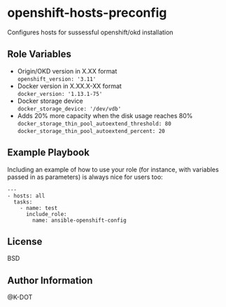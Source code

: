openshift-hosts-preconfig
=========

Configures hosts for sussessful openshift/okd installation

Role Variables
--------------
 * Origin/OKD version in X.XX format  
 `openshift_version: '3.11'`  
 * Docker version in X.XX.X-XX format  
 `docker_version: '1.13.1-75'`  
 * Docker storage device  
 `docker_storage_device: '/dev/vdb'`  
 * Adds 20% more capacity when the disk usage reaches 80%  
 `docker_storage_thin_pool_autoextend_threshold: 80`  
 `docker_storage_thin_pool_autoextend_percent: 20`  

Example Playbook
----------------

Including an example of how to use your role (for instance, with variables passed in as parameters) is always nice for users too:

    ---
    - hosts: all
      tasks:
        - name: test
          include_role:
            name: ansible-openshift-config


License
-------

BSD

Author Information
------------------

@K-DOT
